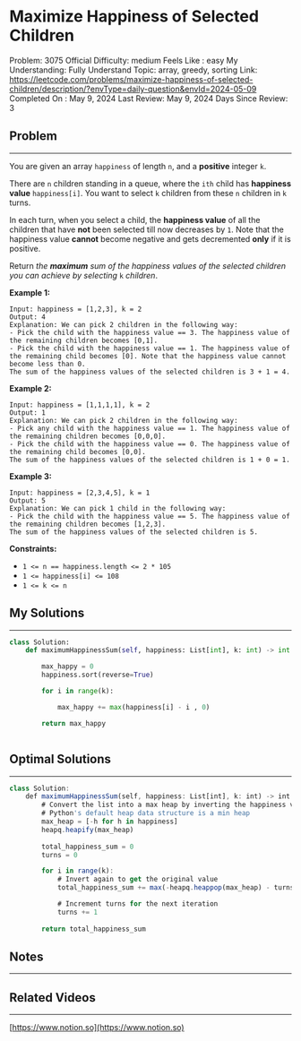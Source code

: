 # Maximize Happiness of Selected Children

Problem: 3075
Official Difficulty: medium
Feels Like : easy
My Understanding: Fully Understand
Topic: array, greedy, sorting
Link: https://leetcode.com/problems/maximize-happiness-of-selected-children/description/?envType=daily-question&envId=2024-05-09
Completed On : May 9, 2024
Last Review: May 9, 2024
Days Since Review: 3

## Problem

---

You are given an array `happiness` of length `n`, and a **positive** integer `k`.

There are `n` children standing in a queue, where the `ith` child has **happiness value** `happiness[i]`. You want to select `k` children from these `n` children in `k` turns.

In each turn, when you select a child, the **happiness value** of all the children that have **not** been selected till now decreases by `1`. Note that the happiness value **cannot** become negative and gets decremented **only** if it is positive.

Return *the **maximum** sum of the happiness values of the selected children you can achieve by selecting* `k` *children*.

**Example 1:**

```
Input: happiness = [1,2,3], k = 2
Output: 4
Explanation: We can pick 2 children in the following way:
- Pick the child with the happiness value == 3. The happiness value of the remaining children becomes [0,1].
- Pick the child with the happiness value == 1. The happiness value of the remaining child becomes [0]. Note that the happiness value cannot become less than 0.
The sum of the happiness values of the selected children is 3 + 1 = 4.

```

**Example 2:**

```
Input: happiness = [1,1,1,1], k = 2
Output: 1
Explanation: We can pick 2 children in the following way:
- Pick any child with the happiness value == 1. The happiness value of the remaining children becomes [0,0,0].
- Pick the child with the happiness value == 0. The happiness value of the remaining child becomes [0,0].
The sum of the happiness values of the selected children is 1 + 0 = 1.

```

**Example 3:**

```
Input: happiness = [2,3,4,5], k = 1
Output: 5
Explanation: We can pick 1 child in the following way:
- Pick the child with the happiness value == 5. The happiness value of the remaining children becomes [1,2,3].
The sum of the happiness values of the selected children is 5.

```

**Constraints:**

- `1 <= n == happiness.length <= 2 * 105`
- `1 <= happiness[i] <= 108`
- `1 <= k <= n`

## My Solutions

---

```python
class Solution:
    def maximumHappinessSum(self, happiness: List[int], k: int) -> int:

        max_happy = 0
        happiness.sort(reverse=True)

        for i in range(k):

            max_happy += max(happiness[i] - i , 0)

        return max_happy
```

```python

```

## Optimal Solutions

---

```jsx
class Solution:
    def maximumHappinessSum(self, happiness: List[int], k: int) -> int:
        # Convert the list into a max heap by inverting the happiness values 
        # Python's default heap data structure is a min heap
        max_heap = [-h for h in happiness]
        heapq.heapify(max_heap)
        
        total_happiness_sum = 0
        turns = 0

        for i in range(k):
            # Invert again to get the original value
            total_happiness_sum += max(-heapq.heappop(max_heap) - turns, 0)

            # Increment turns for the next iteration
            turns += 1
            
        return total_happiness_sum

```

## Notes

---

 

## Related Videos

---

[https://www.notion.so](https://www.notion.so)